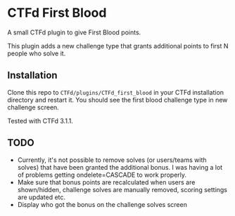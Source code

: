 # CTFd First Blood
A small CTFd plugin to give First Blood points.

This plugin adds a new challenge type that grants additional points to first N people who solve it.

## Installation

Clone this repo to `CTFd/plugins/CTFd_first_blood` in your CTFd installation directory and restart it. You should see the first blood challenge type in new challenge screen.

Tested with CTFd 3.1.1.

## TODO
* Currently, it's not possible to remove solves (or users/teams with solves) that have been granted the additional bonus. I was having a lot of problems getting ondelete=CASCADE to work properly.
* Make sure that bonus points are recalculated when users are shown/hidden, challenge solves are manually removed, scoring settings are updated etc.
* Display who got the bonus on the challenge solves screen
